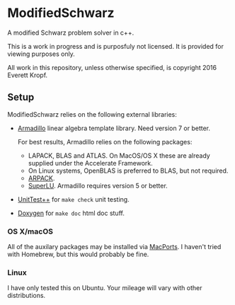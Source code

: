 # ModifiedSchwarz

A modified Schwarz problem solver in c++.

This is a work in progress and is purposfuly not licensed. It is provided for viewing purposes only.

All work in this repository, unless otherwise specified, is copyright 2016 Everett Kropf.

## Setup

ModifiedSchwarz relies on the following external libraries:

* [Armadillo](http://arma.sourceforge.net) linear algebra template library. Need version 7 or better.

    For best results, Armadillo relies on the following packages:

    * LAPACK, BLAS and ATLAS. On MacOS/OS X these are already supplied under the Accelerate Framework.
    * On Linux systems, OpenBLAS is preferred to BLAS, but not required.
    * [ARPACK](http://www.caam.rice.edu/software/ARPACK/).
    * [SuperLU](http://crd-legacy.lbl.gov/~xiaoye/SuperLU/). Armadillo requires version 5 or better.

* [UnitTest++](https://github.com/unittest-cpp/unittest-cpp) for `make check` unit testing.
* [Doxygen](http://www.stack.nl/~dimitri/doxygen/) for `make doc` html doc stuff.

### OS X/macOS

All of the auxilary packages may be installed via [MacPorts](https://www.macports.org). I haven't tried with Homebrew, but this would probably be fine.

### Linux

I have only tested this on Ubuntu. Your mileage will vary with other distributions.
